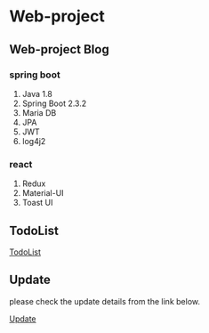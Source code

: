 ﻿# Web-project

## Web-project Blog

### spring boot
1. Java 1.8
2. Spring Boot 2.3.2
3. Maria DB
4. JPA
5. JWT
6. log4j2

### react
1. Redux
2. Material-UI
3. Toast UI 

## TodoList

[TodoList](./Todo.md)

## Update
please check the update details from the link below.

[Update](./Update.md)